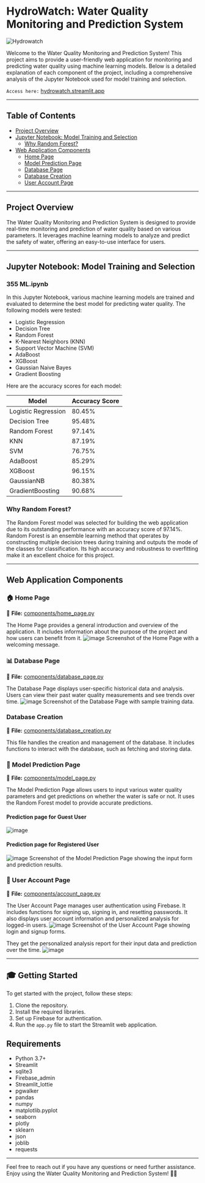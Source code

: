 # HydroWatch: Water Quality Monitoring and Prediction System
![Hydrowatch](https://github.com/Satwik-uppada/HydroWatch-Water-Quality-Monitoring-and-Prediction-System/assets/92086645/e91cbfee-db83-453f-a24b-ffb76aee463d)

Welcome to the Water Quality Monitoring and Prediction System! This project aims to provide a user-friendly web application for monitoring and predicting water quality using machine learning models. Below is a detailed explanation of each component of the project, including a comprehensive analysis of the Jupyter Notebook used for model training and selection.

`Access here:` [hydrowatch.streamlit.app](https://hydrowatch.streamlit.app/)


---
## Table of Contents
- [Project Overview](#project-overview)
- [Jupyter Notebook: Model Training and Selection](#jupyter-notebook-model-training-and-selection)
  - [Why Random Forest?](#why-random-forest)
- [Web Application Components](#web-application-components)
  - [Home Page](#home-page)
  - [Model Prediction Page](#model-prediction-page)
  - [Database Page](#database-page)
  - [Database Creation](#database-creation)
  - [User Account Page](#user-account-page)



---
## Project Overview
The Water Quality Monitoring and Prediction System is designed to provide real-time monitoring and prediction of water quality based on various parameters. It leverages machine learning models to analyze and predict the safety of water, offering an easy-to-use interface for users.



---
## Jupyter Notebook: Model Training and Selection

### 355 ML.ipynb

In this Jupyter Notebook, various machine learning models are trained and evaluated to determine the best model for predicting water quality. The following models were tested:

- Logistic Regression
- Decision Tree
- Random Forest
- K-Nearest Neighbors (KNN)
- Support Vector Machine (SVM)
- AdaBoost
- XGBoost
- Gaussian Naive Bayes
- Gradient Boosting

Here are the accuracy scores for each model:

| Model               | Accuracy Score |
|---------------------|----------------|
| Logistic Regression | 80.45%         |
| Decision Tree       | 95.48%         |
| Random Forest       | 97.14%         |
| KNN                 | 87.19%         |
| SVM                 | 76.75%         |
| AdaBoost            | 85.29%         |
| XGBoost             | 96.15%         |
| GaussianNB          | 80.38%         |
| GradientBoosting    | 90.68%         |

### Why Random Forest?

The Random Forest model was selected for building the web application due to its outstanding performance with an accuracy score of 97.14%. Random Forest is an ensemble learning method that operates by constructing multiple decision trees during training and outputs the mode of the classes for classification. Its high accuracy and robustness to overfitting make it an excellent choice for this project.


---
## Web Application Components

### 🏠 Home Page
📄 **File:** [components/home_page.py](components/home_page.py)

The Home Page provides a general introduction and overview of the application. It includes information about the purpose of the project and how users can benefit from it.
![image](https://github.com/Satwik-uppada/HydroWatch-Water-Quality-Monitoring-and-Prediction-System/assets/92086645/6e6290c5-779b-43e3-b05c-e0a85fc8fce9)
Screenshot of the Home Page with a welcoming message.

### 📊 Database Page
📄 **File:** [components/database_page.py](components/database_page.py)

The Database Page displays user-specific historical data and analysis. Users can view their past water quality measurements and see trends over time.
![image](https://github.com/Satwik-uppada/HydroWatch-Water-Quality-Monitoring-and-Prediction-System/assets/92086645/7a765bfb-f57d-4eb5-9436-33a90ff378cf)
Screenshot of the Database Page with sample training data.

### Database Creation
📄 **File:** [components/database_creation.py](components/database_creation.py)

This file handles the creation and management of the database. It includes functions to interact with the database, such as fetching and storing data.

### 🔮 Model Prediction Page
📄 **File:** [components/model_page.py](components/model_page.py)

The Model Prediction Page allows users to input various water quality parameters and get predictions on whether the water is safe or not. It uses the Random Forest model to provide accurate predictions.
#### Prediction page for Guest User
![image](https://github.com/Satwik-uppada/HydroWatch-Water-Quality-Monitoring-and-Prediction-System/assets/92086645/56cb95bb-4fc7-4fa1-8d0b-610d3adbc1db)
#### Prediction page for Registered User
![image](https://github.com/Satwik-uppada/HydroWatch-Water-Quality-Monitoring-and-Prediction-System/assets/92086645/1dfdea48-a352-452f-bf2a-35d184137336)
Screenshot of the Model Prediction Page showing the input form and prediction results.

### 👤 User Account Page
📄 **File:** [components/account_page.py](components/account_page.py)

The User Account Page manages user authentication using Firebase. It includes functions for signing up, signing in, and resetting passwords. It also displays user account information and personalized analysis for logged-in users.
![image](https://github.com/Satwik-uppada/HydroWatch-Water-Quality-Monitoring-and-Prediction-System/assets/92086645/1dfdea48-a352-452f-bf2a-35d184137336)
Screenshot of the User Account Page showing login and signup forms.

They get the personalized analysis report for their input data and prediction over the time.
![image](https://github.com/Satwik-uppada/HydroWatch-Water-Quality-Monitoring-and-Prediction-System/assets/92086645/3d8d9580-ac3b-42b1-87b1-dc5a6e8729c9)

---
## 🎓 Getting Started

To get started with the project, follow these steps:

1. Clone the repository.
2. Install the required libraries.
3. Set up Firebase for authentication.
4. Run the `app.py` file to start the Streamlit web application.

## Requirements

- Python 3.7+
- Streamlit
- sqlite3
- Firebase_admin
- Streamlit_lottie
- pgwalker
- pandas
- numpy
- matplotlib.pyplot
- seaborn
- plotly
- sklearn
- json
- joblib
- requests


---

Feel free to reach out if you have any questions or need further assistance. Enjoy using the Water Quality Monitoring and Prediction System! 🌊🚰

